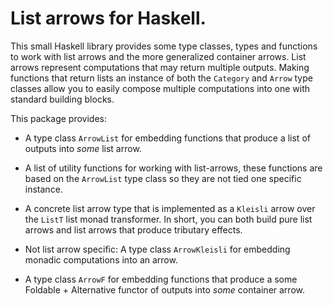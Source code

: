 List arrows for Haskell.
========================

This small Haskell library provides some type classes, types and functions to
work with list arrows and the more generalized container arrows. List arrows
represent computations that may return multiple outputs. Making functions that
return lists an instance of both the `Category` and `Arrow` type classes allow
you to easily compose multiple computations into one with standard building
blocks.

This package provides:

  - A type class `ArrowList` for embedding functions that produce a list of
    outputs into _some_ list arrow.

  - A list of utility functions for working with list-arrows, these functions
    are based on the `ArrowList` type class so they are not tied one specific
    instance.

  - A concrete list arrow type that is implemented as a `Kleisli` arrow over
    the `ListT` list monad transformer. In short, you can both build pure list
    arrows and list arrows that produce tributary effects.

  - Not list arrow specific: A type class `ArrowKleisli` for embedding monadic
    computations into an arrow.

  - A type class `ArrowF` for embedding functions that produce a some
    Foldable + Alternative functor of outputs into _some_ container arrow.

